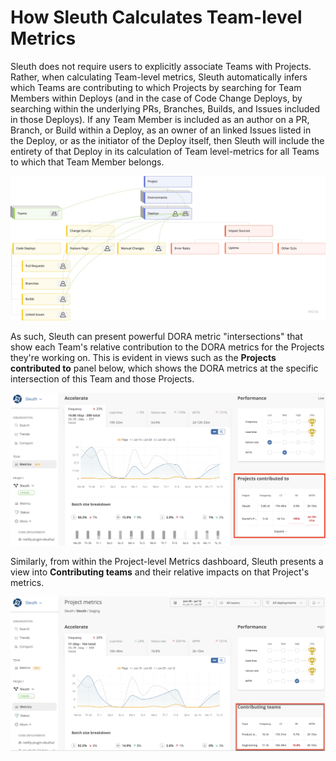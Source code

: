 # How Sleuth Calculates Team-level Metrics

Sleuth does not require users to explicitly associate Teams with Projects. Rather, when calculating Team-level metrics, Sleuth automatically infers which Teams are contributing to which Projects by searching for Team Members within Deploys (and in the case of Code Change Deploys, by searching within the underlying PRs, Branches, Builds, and Issues included in those Deploys). If any Team Member is included as an author on a PR, Branch, or Build within a Deploy, as an owner of an linked Issues listed in the Deploy, or as the initiator of the Deploy itself, then Sleuth will include the entirety of that Deploy in its calculation of Team level-metrics for all Teams to which that Team Member belongs.

![](<../../.gitbook/assets/Sleuth Data Model for Teams (1).jpg>)

As such, Sleuth can present powerful DORA metric "intersections" that show each Team's relative contribution to the DORA metrics for the Projects they're working on. This is evident in views such as the **Projects contributed to** panel below, which shows the DORA metrics at the specific intersection of this Team and those Projects.   &#x20;

![](<../../.gitbook/assets/image (12).png>)

Similarly, from within the Project-level Metrics dashboard, Sleuth presents a view into **Contributing teams** and their relative impacts on that Project's metrics.&#x20;

![](<../../.gitbook/assets/image (21).png>)
